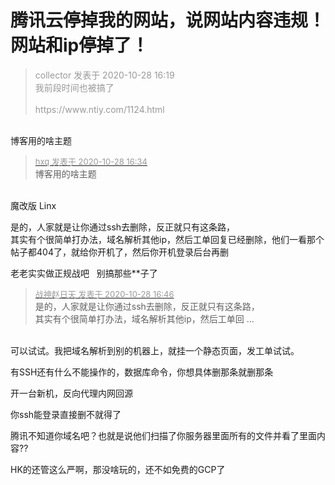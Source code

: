 # 腾讯云停掉我的网站，说网站内容违规！网站和ip停掉了！


<div class="quote"><blockquote><font color="#999999">collector 发表于 2020-10-28 16:19</font><br />
<font color="#999999">我前段时间也被搞了<br />
<br />
https://www.ntiy.com/1124.html</font></blockquote></div><br />
博客用的啥主题 

<div class="quote"><blockquote><font size="2"><a href="https://www.hostloc.com/forum.php?mod=redirect&amp;goto=findpost&amp;pid=9364711&amp;ptid=759441" target="_blank"><font color="#999999">hxq 发表于 2020-10-28 16:34</font></a></font><br />
博客用的啥主题</blockquote></div><br />
魔改版 Linx

是的，人家就是让你通过ssh去删除，反正就只有这条路，<br />
其实有个很简单打办法，域名解析其他ip，然后工单回复已经删除，他们一看那个帖子都404了，就给你开机了，然后你开机登录后台再删

老老实实做正规战吧&nbsp; &nbsp;别搞那些**子了

<div class="quote"><blockquote><font size="2"><a href="https://www.hostloc.com/forum.php?mod=redirect&amp;goto=findpost&amp;pid=9364777&amp;ptid=759441" target="_blank"><font color="#999999">战神赵日天 发表于 2020-10-28 16:46</font></a></font><br />
是的，人家就是让你通过ssh去删除，反正就只有这条路，<br />
其实有个很简单打办法，域名解析其他ip，然后工单回 ...</blockquote></div><br />
可以试试。我把域名解析到别的机器上，就挂一个静态页面，发工单试试。

有SSH还有什么不能操作的，数据库命令，你想具体删那条就删那条

开一台新机，反向代理内网回源

你ssh能登录直接删不就得了

腾讯不知道你域名吧？也就是说他们扫描了你服务器里面所有的文件并看了里面内容??

HK的还管这么严啊，那没啥玩的，还不如免费的GCP了
